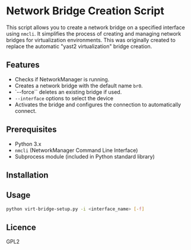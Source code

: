 # Network Bridge Creation Script

This script allows you to create a network bridge on a specified interface using `nmcli`.
It simplifies the process of creating and managing network bridges for virtualization environments.
This was originally created to replace the automatic "yast2 virtualization" bridge creation.

## Features

- Checks if NetworkManager is running.
- Creates a network bridge with the default name `br0`.
- `--force`` deletes an existing bridge if used.
- `--interface` options to select the device
- Activates the bridge and configures the connection to automatically connect.

## Prerequisites

- Python 3.x
- `nmcli` (NetworkManager Command Line Interface)
- Subprocess module (included in Python standard library)

## Installation

## Usage

```sh
python virt-bridge-setup.py -i <interface_name> [-f]
```

## Licence

GPL2
